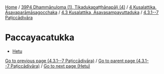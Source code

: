 
[Home](/) / [39P4 Dhammānuloma (1), Tikadukapaṭṭhānapāḷi (4)](../../...md) / [4 Kusalattika, Āsavaparāmāsagocchaka](../...md) / [4.3 Kusalattika, Āsavasampayuttaduka](...md) / [4.3.1--7 Paṭiccādivāra](../39P4/4/4.3/4.3.1--7.md)

# Paccayacatukka

* [Hetu](Paccayacatukka/Hetu.md)

[Go to previous page (4.3.1--7 Paṭiccādivāra)](../39P4/4/4.3/4.3.1--7.md) / [Go to parent page (4.3.1--7 Paṭiccādivāra)](../39P4/4/4.3/4.3.1--7.md) / [Go to next page (Hetu)](Paccayacatukka/Hetu.md)


